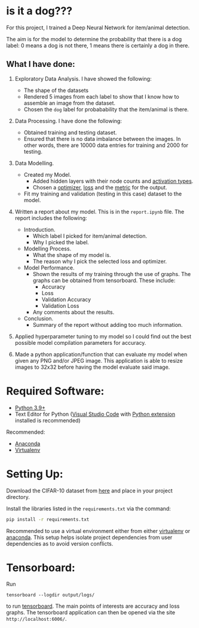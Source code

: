 # is it a dog???

For this project, I trained a Deep Neural Network for item/animal detection. 

The aim is for the model to determine the probability that there is a dog label: 0 means a dog is not there, 1 means there is certainly a dog in there.


## What I have done:

1. Exploratory Data Analysis. I have showed the following:
    * The shape of the datasets
    * Rendered 5 images from each label to show that I know how to assemble an image from the dataset.
    * Chosen the `dog` label for probabability that the item/animal is there.

3. Data Processing. I have done the following:
    * Obtained training and testing dataset.
    * Ensured that there is no data imbalance between the images. In other words, there are 10000 data entries for training and 2000 for testing.

4. Data Modelling.
    * Created my Model.
        * Added hidden layers with their node counts and [activation types](https://keras.io/api/layers/activations/).
        * Chosen a [optimizer](https://keras.io/api/optimizers/), [loss](https://keras.io/api/losses/) and the [metric](https://keras.io/api/metrics/) for the output.
    * Fit my training and validation (testing in this case) dataset to the model.

5. Written a report about my model. This is in the `report.ipynb` file. The report includes the following:
    * Introduction.
        * Which label I picked for item/animal detection.
        * Why I picked the label.
    * Modelling Process.
        * What the shape of my model is.
        * The reason why I pick the selected loss and optimizer. 
    * Model Performance.
        * Shown the results of my training through the use of graphs. The graphs can be obtained from tensorboard. These include:
            * Accuracy
            * Loss
            * Validation Accuracy
            * Validation Loss
       *  Any comments about the results.
    * Conclusion.
        * Summary of the report without adding too much information.

6. Applied hyperparameter tuning to my model so I could find out the best possible model compilation parameters for accuracy.

7. Made a python application/function that can evaluate my model when given any PNG and/or JPEG image. This application is able to resize images to 32x32 before having the model evaluate said image.


# Required Software:
* [Python 3.9+](https://www.python.org/downloads/)
* Text Editor for Python ([Visual Studio Code](https://code.visualstudio.com/) with [Python extension](https://marketplace.visualstudio.com/items?itemName=ms-python.python) installed is recommended)

Recommended:
* [Anaconda](https://www.anaconda.com/)
* [Virtualenv](https://virtualenv.pypa.io/en/latest/installation.html)

# Setting Up:

Download the CIFAR-10 dataset from [here](https://www.cs.toronto.edu/~kriz/cifar.html) and place in your project directory. 

Install the libraries listed in the `requirements.txt` via the command:
```bash
pip install -r requirements.txt
```

Recommended to use a virtual environment either from either [virtualenv](https://docs.python.org/3/library/venv.html) or [anaconda](https://docs.conda.io/projects/conda/en/latest/user-guide/tasks/manage-environments.html). This setup helps isolate project dependencies from user dependencies as to avoid version conflicts.

# Tensorboard:
Run 
```
tensorboard --logdir output/logs/
``` 
to run [tensorboard](https://github.com/tensorflow/tensorboard/blob/master/README.md). The main points of interests are accuracy and loss graphs. The tensorboard application can then be opened via the site `http://localhost:6006/`.
